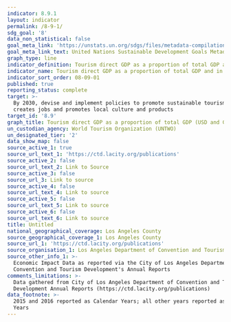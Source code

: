 ```yaml
---
indicator: 8.9.1
layout: indicator
permalink: /8-9-1/
sdg_goal: '8'
data_non_statistical: false
goal_meta_link: 'https://unstats.un.org/sdgs/files/metadata-compilation/Metadata-Goal-8.pdf'
goal_meta_link_text: United Nations Sustainable Development Goals Metadata (PDF 526 KB)
graph_type: line
indicator_definition: Tourism direct GDP as a proportion of total GDP and in growth rate
indicator_name: Tourism direct GDP as a proportion of total GDP and in growth rate
indicator_sort_order: 08-09-01
published: true
reporting_status: complete
target: >-
  By 2030, devise and implement policies to promote sustainable tourism that
  creates jobs and promotes local culture and products
target_id: '8.9'
graph_title: Tourism direct GDP as a proportion of total GDP (USD and Growth Rate)
un_custodian_agency: World Tourism Organization (UNTWO)
un_designated_tier: '2'
data_show_map: false
source_active_1: true
source_url_text_1: 'https://ctd.lacity.org/publications'
source_active_2: false
source_url_text_2: Link to Source
source_active_3: false
source_url_3: Link to source
source_active_4: false
source_url_text_4: Link to source
source_active_5: false
source_url_text_5: Link to source
source_active_6: false
source_url_text_6: Link to source
title: Untitled
national_geographical_coverage: Los Angeles County
source_geographical_coverage_1: Los Angeles County
source_url_1: 'https://ctd.lacity.org/publications'
source_organisation_1: Los Angeles Department of Convention and Tourism Development
source_other_info_1: >-
  Economic Impact Data as reported via the City of Los Angeles Department of
  Convention and Tourism Development's Annual Reports
comments_limitations: >-
  Data gathered from City of Los Angeles Department of Convention and Tourism
  Development Annual Reports (https://ctd.lacity.org/publications)
data_footnote: >-
  2015 and 2016 reported as Calendar Years; all other years reported as Fiscal
  Years
---
```

